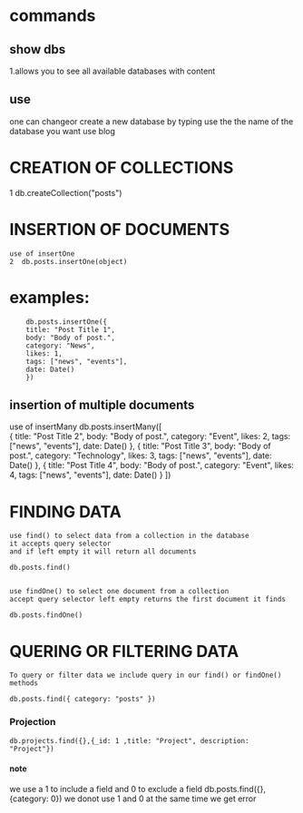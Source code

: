 # commands

## show dbs
1.allows you to see all available databases with content
## use 
one can changeor create a new database by typing use the the name of the database you want
    use blog 
    
# CREATION OF COLLECTIONS
   1 db.createCollection("posts")
# INSERTION OF DOCUMENTS
    use of insertOne
    2  db.posts.insertOne(object)
# examples:
        db.posts.insertOne({
        title: "Post Title 1",
        body: "Body of post.",
        category: "News",
        likes: 1,
        tags: ["news", "events"],
        date: Date()
        })
## insertion of multiple documents
use of insertMany
    db.posts.insertMany([  
            {
                title: "Post Title 2",
                body: "Body of post.",
                category: "Event",
                likes: 2,
                tags: ["news", "events"],
                date: Date()
            },
            {
                title: "Post Title 3",
                body: "Body of post.",
                category: "Technology",
                likes: 3,
                tags: ["news", "events"],
                date: Date()
            },
            {
                title: "Post Title 4",
                body: "Body of post.",
                category: "Event",
                likes: 4,
                tags: ["news", "events"],
                date: Date()
            }
            ])
# FINDING DATA
    use find() to select data from a collection in the database 
    it accepts query selector
    and if left empty it will return all documents

    db.posts.find()


    use findOne() to select one document from a collection
    accept query selector left empty returns the first document it finds

    db.posts.findOne()

# QUERING OR FILTERING DATA
    To query or filter data we include query in our find() or findOne() methods

    db.posts.find({ category: "posts" })
### Projection 
    db.projects.find({},{_id: 1 ,title: "Project", description: "Project"})
 ####  note 
  we use a 1 to include a field and 0 to exclude a field
  db.posts.find({}, {category: 0})
  we donot use 1 and 0 at the same time we get error